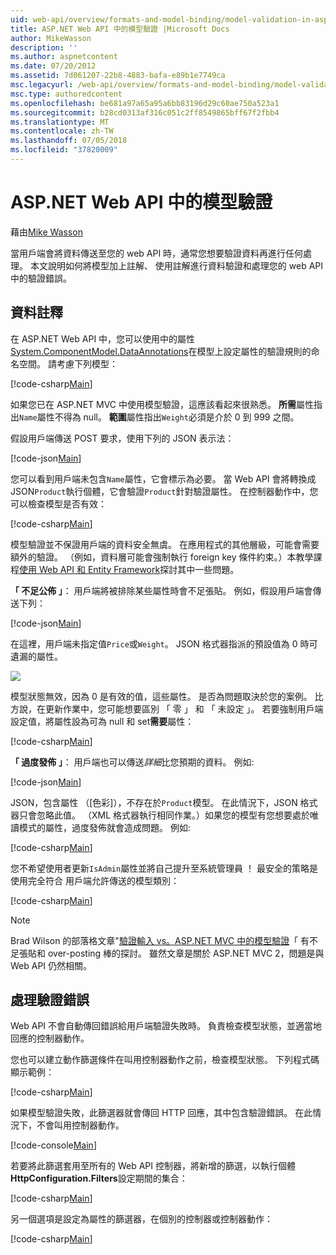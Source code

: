 ```yaml
---
uid: web-api/overview/formats-and-model-binding/model-validation-in-aspnet-web-api
title: ASP.NET Web API 中的模型驗證 |Microsoft Docs
author: MikeWasson
description: ''
ms.author: aspnetcontent
ms.date: 07/20/2012
ms.assetid: 7d061207-22b8-4883-bafa-e89b1e7749ca
msc.legacyurl: /web-api/overview/formats-and-model-binding/model-validation-in-aspnet-web-api
msc.type: authoredcontent
ms.openlocfilehash: be681a97a65a95a6bb83196d29c60ae750a523a1
ms.sourcegitcommit: b28cd0313af316c051c2ff8549865bff67f2fbb4
ms.translationtype: MT
ms.contentlocale: zh-TW
ms.lasthandoff: 07/05/2018
ms.locfileid: "37820009"
---
```

<a name="model-validation-in-aspnet-web-api"></a>ASP.NET Web API 中的模型驗證
====================
藉由[Mike Wasson](https://github.com/MikeWasson)

當用戶端會將資料傳送至您的 web API 時，通常您想要驗證資料再進行任何處理。 本文說明如何將模型加上註解、 使用註解進行資料驗證和處理您的 web API 中的驗證錯誤。

## <a name="data-annotations"></a>資料註釋

在 ASP.NET Web API 中，您可以使用中的屬性[System.ComponentModel.DataAnnotations](/dotnet/api/system.componentmodel.dataannotations)在模型上設定屬性的驗證規則的命名空間。 請考慮下列模型：

[!code-csharp[Main](model-validation-in-aspnet-web-api/samples/sample1.cs)]

如果您已在 ASP.NET MVC 中使用模型驗證，這應該看起來很熟悉。 **所需**屬性指出`Name`屬性不得為 null。 **範圍**屬性指出`Weight`必須是介於 0 到 999 之間。

假設用戶端傳送 POST 要求，使用下列的 JSON 表示法：

[!code-json[Main](model-validation-in-aspnet-web-api/samples/sample2.json)]

您可以看到用戶端未包含`Name`屬性，它會標示為必要。 當 Web API 會將轉換成 JSON`Product`執行個體，它會驗證`Product`針對驗證屬性。 在控制器動作中，您可以檢查模型是否有效：

[!code-csharp[Main](model-validation-in-aspnet-web-api/samples/sample3.cs)]

模型驗證並不保證用戶端的資料安全無虞。 在應用程式的其他層級，可能會需要額外的驗證。 （例如，資料層可能會強制執行 foreign key 條件約束。）本教學課程[使用 Web API 和 Entity Framework](../data/using-web-api-with-entity-framework/part-1.md)探討其中一些問題。

**「 不足公佈 」**： 用戶端將被排除某些屬性時會不足張貼。 例如，假設用戶端會傳送下列：

[!code-json[Main](model-validation-in-aspnet-web-api/samples/sample4.json)]

在這裡，用戶端未指定值`Price`或`Weight`。 JSON 格式器指派的預設值為 0 時可遺漏的屬性。

![](model-validation-in-aspnet-web-api/_static/image1.png)

模型狀態無效，因為 0 是有效的值，這些屬性。 是否為問題取決於您的案例。 比方說，在更新作業中，您可能想要區別 「 零 」 和 「 未設定 」。 若要強制用戶端設定值，將屬性設為可為 null 和 set**需要**屬性：

[!code-csharp[Main](model-validation-in-aspnet-web-api/samples/sample5.cs?highlight=1-2)]

**「 過度發佈 」**： 用戶端也可以傳送*詳細*比您預期的資料。 例如: 

[!code-json[Main](model-validation-in-aspnet-web-api/samples/sample6.json)]

JSON，包含屬性 （[色彩]），不存在於`Product`模型。 在此情況下，JSON 格式器只會忽略此值。 （XML 格式器執行相同作業。）如果您的模型有您想要處於唯讀模式的屬性，過度發佈就會造成問題。 例如: 

[!code-csharp[Main](model-validation-in-aspnet-web-api/samples/sample7.cs)]

您不希望使用者更新`IsAdmin`屬性並將自己提升至系統管理員 ！ 最安全的策略是使用完全符合 用戶端允許傳送的模型類別：

[!code-csharp[Main](model-validation-in-aspnet-web-api/samples/sample8.cs)]

> [!NOTE]
> Brad Wilson 的部落格文章"[驗證輸入 vs。ASP.NET MVC 中的模型驗證](http://bradwilson.typepad.com/blog/2010/01/input-validation-vs-model-validation-in-aspnet-mvc.html)「 有不足張貼和 over-posting 棒的探討。 雖然文章是關於 ASP.NET MVC 2，問題是與 Web API 仍然相關。


## <a name="handling-validation-errors"></a>處理驗證錯誤

Web API 不會自動傳回錯誤給用戶端驗證失敗時。 負責檢查模型狀態，並適當地回應的控制器動作。

您也可以建立動作篩選條件在叫用控制器動作之前，檢查模型狀態。 下列程式碼顯示範例：

[!code-csharp[Main](model-validation-in-aspnet-web-api/samples/sample9.cs)]

如果模型驗證失敗，此篩選器就會傳回 HTTP 回應，其中包含驗證錯誤。 在此情況下，不會叫用控制器動作。

[!code-console[Main](model-validation-in-aspnet-web-api/samples/sample10.cmd)]

若要將此篩選套用至所有的 Web API 控制器，將新增的篩選，以執行個體**HttpConfiguration.Filters**設定期間的集合：

[!code-csharp[Main](model-validation-in-aspnet-web-api/samples/sample11.cs)]

另一個選項是設定為屬性的篩選器，在個別的控制器或控制器動作：

[!code-csharp[Main](model-validation-in-aspnet-web-api/samples/sample12.cs)]
